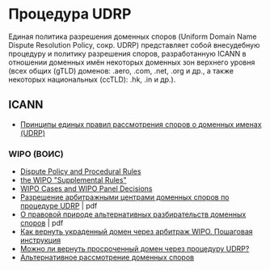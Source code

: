 # Процедура UDRP

Единая политика разрешения доменных споров \(Uniform Domain Name Dispute Resolution Policy, сокр. UDRP\) представляет собой внесудебную процедуру и политику разрешения споров, разработанную ICANN в отношении доменных имён некоторых доменных зон верхнего уровня \(всех общих \(gTLD\) доменов: .aero, .com, .net, .org и др., а также некоторых национальных \(ccTLD\): .hk, .in и др.\).   


## ICANN

* [Принципы единых правил рассмотрения споров о доменных именах \(UDRP\)](https://www.icann.org/resources/pages/udrp-rules-2015-03-12-ru)

### WIPO \(ВОИС\)

* [Dispute Policy and Procedural Rules](http://www.wipo.int/amc/en/domains/rules/)
* [the WIPO "Supplemental Rules"](http://www.wipo.int/amc/en/domains/supplemental/eudrp/newrules.html)
* [WIPO Cases and WIPO Panel Decisions](http://www.wipo.int/amc/en/domains/search/index.html)
* [Разрешение арбитражными центрами доменных споров по процедуре UDRP](https://law-journal.hse.ru/data/2015/01/15/1107255612/%D0%A2%D0%B5%D1%80%D0%B5%D0%BD%D1%82%D1%8C%D0%B5%D0%B2%D0%B0.pdf) \| pdf
* [О правовой природе альтернативных разбирательств доменных споров](http://arbitrationreview.ru/wp-content/uploads/2017/10/%E2%84%96-1-2017-vestnik1.pdf) \| pdf
* [Как вернуть украденный домен через арбитраж WIPO. Пошаговая инструкция](https://habr.com/post/346906/)
* [Можно ли вернуть просроченный домен через процедуру UDRP?](https://habr.com/company/webnames/blog/210158/)
* [Альтернативное рассмотрение доменных споров](http://ipcmagazine.ru/legal-issues/alternative-domain-dispute-resolution)

